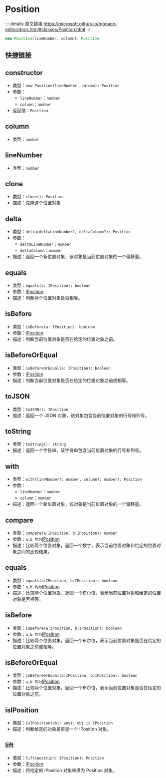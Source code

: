 # Position
        
::: details 原文链接
https://microsoft.github.io/monaco-editor/docs.html#classes/Position.html
:::

```ts
new Position(lineNumber, column): Position
```

## 快捷链接

<script setup>
  const data = [
    { icon: "C", link: "constructor" },
    { icon: "P", link: "column" },
    { icon: "P", link: "lineNumber" },
    { icon: "M", link: "clone" },
    { icon: "M", link: "delta" },
    { icon: "M", link: "equals" },
    { icon: "M", link: "isBefore" },
    { icon: "M", link: "isBeforeOrEqual" },
    { icon: "M", link: "toJSON" },
    { icon: "M", link: "toString" },
    { icon: "M", link: "with" },
    { icon: "M", link: "compare" },
    { icon: "M", link: "equals" },
    { icon: "M", link: "isBefore" },
    { icon: "M", link: "isBeforeOrEqual" },
    { icon: "M", link: "isIPosition" },
    { icon: "M", link: "lift" },
];

</script>

<dataItems :data="data" />


## constructor
- 类型：`new Position(lineNumber, column): Position`
- 参数：
  - `lineNumber`：`number`
  - `column`：`number`
- 返回值：`Position`

## column
- 类型：`number`

## lineNumber
- 类型：`number`

## clone
- 类型：`clone(): Position`
- 描述：克隆这个位置对象

## delta
- 类型：`delta(deltaLineNumber?, deltaColumn?): Position`
- 参数：
  - `deltaLineNumber`：`number`
  - `deltaColumn`：`number`
- 描述：返回一个新位置对象，该对象是当前位置对象的一个偏移量。

## equals
- 类型：`equals(a: IPosition): boolean`
- 参数：[IPosition](/api/IPosition.md)
- 描述：判断两个位置对象是否相等。

## isBefore
- 类型：`isBefore(a: IPosition): boolean`
- 参数：[IPosition](/api/IPosition.md)
- 描述：判断当前位置对象是否在给定的位置对象之前。

## isBeforeOrEqual
- 类型：`isBeforeOrEqual(a: IPosition): boolean`
- 参数：[IPosition](/api/IPosition.md)
- 描述：判断当前位置对象是否在给定的位置对象之前或相等。

## toJSON
- 类型：`toJSON(): IPosition`
- 描述：返回一个 JSON 对象，该对象包含当前位置对象的行号和列号。

## toString
- 类型：`toString(): string`
- 描述：返回一个字符串，该字符串包含当前位置对象的行号和列号。

## with
- 类型：`with(lineNumber?: number, column?: number): Position`
- 参数：
  - `lineNumber`：`number`
  - `column`：`number`
- 描述：返回一个新位置对象，该对象是当前位置对象的一个偏移量。

## compare
- 类型：`compare(a:IPosition, b:IPosition): number`
- 参数：`a,b 均为`[IPosition](/api/IPosition.md)
- 描述：比较两个位置对象，返回一个数字，表示当前位置对象和给定的位置对象之间的比较结果。

## equals
- 类型：`equals(a:IPosition, b:IPosition): boolean`
- 参数：`a,b 均为`[IPosition](/api/IPosition.md)
- 描述：比较两个位置对象，返回一个布尔值，表示当前位置对象和给定的位置对象是否相等。

## isBefore
- 类型：`isBefore(a:IPosition, b:IPosition): boolean`
- 参数：`a,b 均为`[IPosition](/api/IPosition.md)
- 描述：比较两个位置对象，返回一个布尔值，表示当前位置对象是否在给定的位置对象之前或相等。

## isBeforeOrEqual
- 类型：`isBeforeOrEqual(a:IPosition, b:IPosition): boolean`
- 参数：`a,b 均为`[IPosition](/api/IPosition.md)
- 描述：比较两个位置对象，返回一个布尔值，表示当前位置对象是否在给定的位置对象之前。

## isIPosition
- 类型：`isIPosition(obj: any): obj is IPosition`
- 描述：判断给定的对象是否是一个 IPosition 对象。

## lift
- 类型：`lift(position: IPosition): Position`
- 参数：[IPosition](/api/IPosition.md)
- 描述：将给定的 IPosition 对象转换为 Position 对象。
